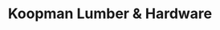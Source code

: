 ---
title: "Koopman Lumber & Hardware"
url: /sharon/koopman-lumber-und-hardware/
shop: Eisenwaren
---
